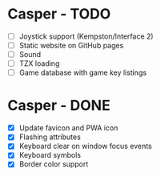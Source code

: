 # Casper - TODO

- [ ] Joystick support (Kempston/Interface 2)
- [ ] Static website on GitHub pages
- [ ] Sound
- [ ] TZX loading
- [ ] Game database with game key listings

# Casper - DONE

- [x] Update favicon and PWA icon
- [x] Flashing attributes
- [x] Keyboard clear on window focus events
- [x] Keyboard symbols
- [x] Border color support
